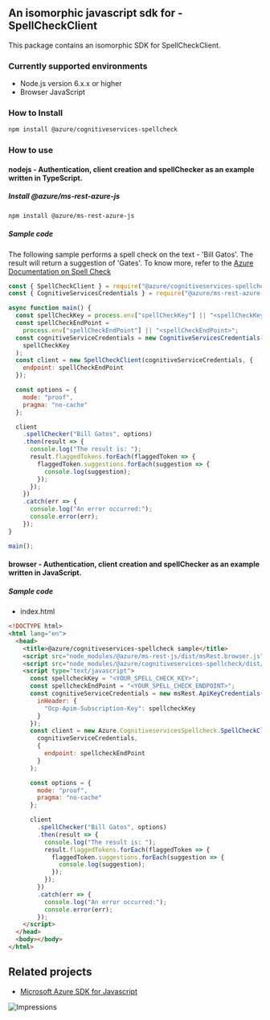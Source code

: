 ## An isomorphic javascript sdk for - SpellCheckClient

This package contains an isomorphic SDK for SpellCheckClient.

### Currently supported environments

- Node.js version 6.x.x or higher
- Browser JavaScript

### How to Install

```bash
npm install @azure/cognitiveservices-spellcheck
```

### How to use

#### nodejs - Authentication, client creation and spellChecker  as an example written in TypeScript.

##### Install @azure/ms-rest-azure-js

```bash
npm install @azure/ms-rest-azure-js
```

##### Sample code
The following sample performs a spell check on the text - 'Bill Gatos'. The result will return a suggestion of 'Gates'. To know more, refer to the [Azure Documentation on Spell Check](https://docs.microsoft.com/en-us/azure/cognitive-services/bing-spell-check/)

```javascript
const { SpellCheckClient } = require("@azure/cognitiveservices-spellcheck");
const { CognitiveServicesCredentials } = require("@azure/ms-rest-azure-js");

async function main() {
  const spellCheckKey = process.env["spellCheckKey"] || "<spellCheckKey>";
  const spellCheckEndPoint =
    process.env["spellCheckEndPoint"] || "<spellCheckEndPoint>";
  const cognitiveServiceCredentials = new CognitiveServicesCredentials(
    spellCheckKey
  );
  const client = new SpellCheckClient(cognitiveServiceCredentials, {
    endpoint: spellCheckEndPoint
  });

  const options = {
    mode: "proof",
    pragma: "no-cache"
  };

  client
    .spellChecker("Bill Gatos", options)
    .then(result => {
      console.log("The result is: ");
      result.flaggedTokens.forEach(flaggedToken => {
        flaggedToken.suggestions.forEach(suggestion => {
          console.log(suggestion);
        });
      });
    })
    .catch(err => {
      console.log("An error occurred:");
      console.error(err);
    });
}

main();
```

#### browser - Authentication, client creation and spellChecker  as an example written in JavaScript.

##### Sample code

- index.html
```html
<!DOCTYPE html>
<html lang="en">
  <head>
    <title>@azure/cognitiveservices-spellcheck sample</title>
    <script src="node_modules/@azure/ms-rest-js/dist/msRest.browser.js"></script>
    <script src="node_modules/@azure/cognitiveservices-spellcheck/dist/cognitiveservices-spellcheck.js"></script>
    <script type="text/javascript">
      const spellcheckKey = "<YOUR_SPELL_CHECK_KEY>";
      const spellcheckEndPoint = "<YOUR_SPELL_CHECK_ENDPOINT>";
      const cognitiveServiceCredentials = new msRest.ApiKeyCredentials({
        inHeader: {
          "Ocp-Apim-Subscription-Key": spellcheckKey
        }
      });
      const client = new Azure.CognitiveservicesSpellcheck.SpellCheckClient(
        cognitiveServiceCredentials,
        {
          endpoint: spellcheckEndPoint
        }
      );

      const options = {
        mode: "proof",
        pragma: "no-cache"
      };

      client
        .spellChecker("Bill Gatos", options)
        .then(result => {
          console.log("The result is: ");
          result.flaggedTokens.forEach(flaggedToken => {
            flaggedToken.suggestions.forEach(suggestion => {
              console.log(suggestion);
            });
          });
        })
        .catch(err => {
          console.log("An error occurred:");
          console.error(err);
        });
    </script>
  </head>
  <body></body>
</html>
```

## Related projects

- [Microsoft Azure SDK for Javascript](https://github.com/Azure/azure-sdk-for-js)

![Impressions](https://azure-sdk-impressions.azurewebsites.net/api/impressions/azure-sdk-for-js%2Fsdk%2Fcognitiveservices%2Fcognitiveservices-spellcheck%2FREADME.png)

